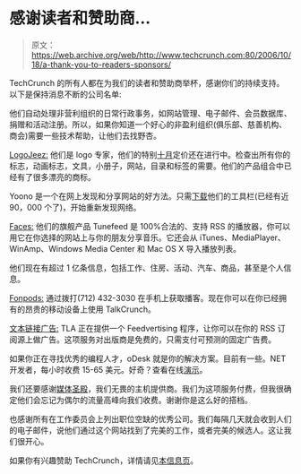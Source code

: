 # 感谢读者和赞助商… 

> 原文：<https://web.archive.org/web/http://www.techcrunch.com:80/2006/10/18/a-thank-you-to-readers-sponsors/>

TechCrunch 的所有人都在为我们的读者和赞助商举杯，感谢你们的持续支持。以下是保持消息不断的公司名单:

他们自动处理非营利组织的日常行政事务，如网站管理、电子邮件、会员数据库、捐赠和活动注册。所以，如果你知道一个好心的非盈利组织(俱乐部、慈善机构、商会)需要一些技术帮助，让他们去找野杏。

[LogoJeez:](https://web.archive.org/web/20170603024836/http://www.logojeez.com/TechCrunch.aspx?engine=tc) 他们是 logo 专家，他们的特别[十月](https://web.archive.org/web/20170603024836/http://www.logojeez.com/logos/New-Year-Deals.aspx)定价还在进行中。检查出所有你的标志，动画标志，文具，小册子，网站，目录和标签的需要。他们的产品组合中已经有了很多漂亮的商标。

Yoono 是一个在网上发现和分享网站的好方法。只需[下载](https://web.archive.org/web/20170603024836/https://addons.mozilla.org/firefox/1833/)他们的工具栏(已经有近 90，000 个了)，开始重新发现网络。

[Faces:](https://web.archive.org/web/20170603024836/http://www.tunefeed.com/) 他们的旗舰产品 Tunefeed 是 100%合法的、支持 RSS 的播放器，你可以用它在你选择的网站上与你的朋友分享音乐。它还会从 iTunes、MediaPlayer、WinAmp、Windows Media Center 和 Mac OS X 导入播放列表。

他们现在有超过 1 亿条信息，包括工作、住房、活动、汽车、商品，甚至是个人信息。

[Fonpods:](https://web.archive.org/web/20170603024836/http://www.fonpods.com/) 通过拨打(712) 432-3030 在手机上获取播客。现在你可以在你已经拥有的昂贵的移动设备上使用 TalkCrunch。

[文本链接广告:](https://web.archive.org/web/20170603024836/http://www.text-link-ads.com/feedvertising/) TLA 正在提供一个 Feedvertising 程序，让你可以在你的 RSS 订阅源上做广告。这项服务对出版商是免费的，只需支付可预测的固定广告费。

如果你正在寻找优秀的编程人才，oDesk 就是你的解决方案。目前有一些。NET 开发者，每小时收费 15-65 美元。好奇？查看在线[演示](https://web.archive.org/web/20170603024836/http://www.odesk.com/tour)。

我们还要感谢[媒体圣殿](https://web.archive.org/web/20170603024836/http://www.mediatemple.net/)，我们无畏的主机提供商。我们为这项服务付费，但我很确定他们会忘记为偶尔的流量高峰向我们收费。谢谢你是这么好的搭档。

也感谢所有在工作委员会上列出职位空缺的优秀公司。我们每隔几天就会收到人们的电子邮件，说他们通过这个网站找到了完美的工作，或者完美的候选人。这让我们很开心。

如果你有兴趣赞助 TechCrunch，详情请见[本信息页](https://web.archive.org/web/20170603024836/http://www.techcrunch.com/advertise/)。